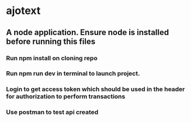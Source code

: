 # ajotext

## A node application. Ensure node is installed before running this files

### Run npm install on cloning repo

### Run npm run dev in terminal to launch project.

### Login to get access token which should be used in the header for authorization to perform transactions

### Use postman to test api created
